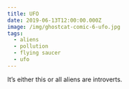 ```yaml
---
title: UFO
date: 2019-06-13T12:00:00.000Z
image: /img/ghostcat-comic-6-ufo.jpg
tags:
  - aliens
  - pollution
  - flying saucer
  - ufo
---
```

It’s either this or all aliens are introverts.
